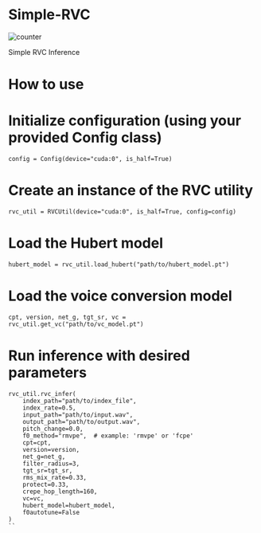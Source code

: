 # Simple-RVC


![counter](https://counter.seku.su/cmoe?name=demo&theme=mb)


Simple RVC Inference

# How to use

# Initialize configuration (using your provided Config class)
```
config = Config(device="cuda:0", is_half=True)
```
# Create an instance of the RVC utility
```
rvc_util = RVCUtil(device="cuda:0", is_half=True, config=config)
```
# Load the Hubert model

```
hubert_model = rvc_util.load_hubert("path/to/hubert_model.pt")
```
# Load the voice conversion model

```
cpt, version, net_g, tgt_sr, vc = rvc_util.get_vc("path/to/vc_model.pt")
```
# Run inference with desired parameters

```
rvc_util.rvc_infer(
    index_path="path/to/index_file",
    index_rate=0.5,
    input_path="path/to/input.wav",
    output_path="path/to/output.wav",
    pitch_change=0.0,
    f0_method="rmvpe",  # example: 'rmvpe' or 'fcpe'
    cpt=cpt,
    version=version,
    net_g=net_g,
    filter_radius=3,
    tgt_sr=tgt_sr,
    rms_mix_rate=0.33,
    protect=0.33,
    crepe_hop_length=160,
    vc=vc,
    hubert_model=hubert_model,
    f0autotune=False
)
``
